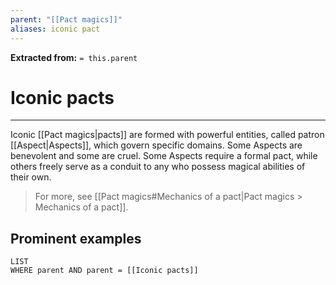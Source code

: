 ```yaml
---
parent: "[[Pact magics]]"
aliases: iconic pact
---
```

**Extracted from:** `= this.parent`
# Iconic pacts

---

Iconic [[Pact magics|pacts]] are formed with powerful entities, called patron [[Aspect|Aspects]], which govern specific domains. Some Aspects are benevolent and some are cruel. Some Aspects require a formal pact, while others freely serve as a conduit to any who possess magical abilities of their own.

> For more, see [[Pact magics#Mechanics of a pact|Pact magics > Mechanics of a pact]].

## Prominent examples
```dataview
LIST
WHERE parent AND parent = [[Iconic pacts]]
```
